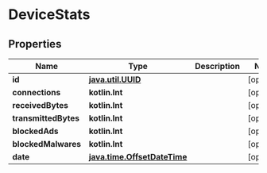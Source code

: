 
# DeviceStats

## Properties
Name | Type | Description | Notes
------------ | ------------- | ------------- | -------------
**id** | [**java.util.UUID**](java.util.UUID.md) |  |  [optional]
**connections** | **kotlin.Int** |  |  [optional]
**receivedBytes** | **kotlin.Int** |  |  [optional]
**transmittedBytes** | **kotlin.Int** |  |  [optional]
**blockedAds** | **kotlin.Int** |  |  [optional]
**blockedMalwares** | **kotlin.Int** |  |  [optional]
**date** | [**java.time.OffsetDateTime**](java.time.OffsetDateTime.md) |  |  [optional]



